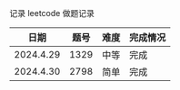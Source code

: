 记录 leetcode 做题记录

| 日期      | 题号 | 难度 | 完成情况 |
| --------- | ---- | ---- | -------- |
| 2024.4.29 | 1329 | 中等 | 完成     |
| 2024.4.30 | 2798 | 简单 | 完成     |

